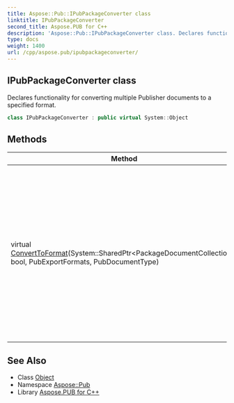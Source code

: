 ```yaml
---
title: Aspose::Pub::IPubPackageConverter class
linktitle: IPubPackageConverter
second_title: Aspose.PUB for C++
description: 'Aspose::Pub::IPubPackageConverter class. Declares functionality for converting multiple Publisher documents to a specified format in C++.'
type: docs
weight: 1400
url: /cpp/aspose.pub/ipubpackageconverter/
---
```

## IPubPackageConverter class


Declares functionality for converting multiple Publisher documents to a specified format.

```cpp
class IPubPackageConverter : public virtual System::Object
```

## Methods

| Method | Description |
| --- | --- |
| virtual [ConvertToFormat](./converttoformat/)(System::SharedPtr\<PackageDocumentCollection\>, bool, PubExportFormats, PubDocumentType) | Converts each document from the *inputDocumentCollection*  list to the specified format and saves the results in the appropriate storage. Type of storage to save is specified by *outputType*  parameter. References to converted documents are placed in the returned [PackageDocumentCollection](../packagedocumentcollection/) object. If the *mergeFiles*  flag is set, then all converted documents will be merged into single document in the same order in which they were placed in the *inputDocumentCollection*  list. |
## See Also

* Class [Object](../../system/object/)
* Namespace [Aspose::Pub](../)
* Library [Aspose.PUB for C++](../../)
